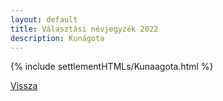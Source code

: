 ```yaml
---
layout: default
title: Választási névjegyzék 2022
description: Kunágota
---
```


{% include settlementHTMLs/Kunaagota.html %}

[Vissza](./)